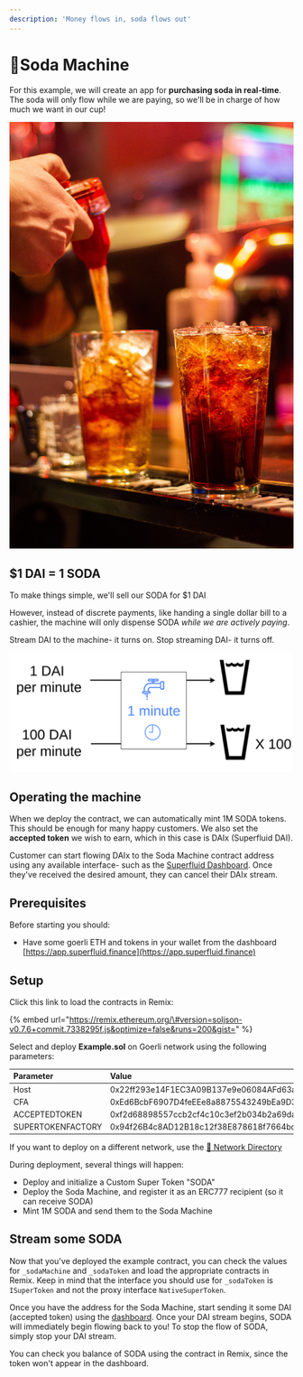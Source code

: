 ```yaml
---
description: 'Money flows in, soda flows out'
---
```


# 🥤Soda Machine

For this example, we will create an app for **purchasing soda in real-time**. The soda will only flow while we are paying, so we'll be in charge of how much we want in our cup!

![](../../.gitbook/assets/sam-battaglieri-9uufylbkojw-unsplash.jpg)

## $1 DAI = 1 SODA

To make things simple, we'll sell our SODA for $1 DAI

However, instead of discrete payments, like handing a single dollar bill to a cashier, the machine will only dispense SODA _while we are actively paying_. 

Stream DAI to the machine- it turns on. Stop streaming DAI- it turns off.

![Streaming 100 DAI per minute means you&apos;ll have a lot of SODA very quickly](../../.gitbook/assets/flow-rate.png)

## Operating the machine

When we deploy the contract, we can automatically mint 1M SODA tokens. This should be enough for many happy customers. We also set the **accepted token** we wish to earn, which in this case is DAIx \(Superfluid DAI\). 

Customer can start flowing DAIx to the Soda Machine contract address using any available interface- such as the [Superfluid Dashboard](https://app.superfluid.finance/). Once they've received the desired amount, they can cancel their DAIx stream.

## Prerequisites

Before starting you should: 

* Have some goerli ETH and tokens in your wallet from the dashboard [https://app.superfluid.finance](https://app.superfluid.finance)

## Setup

Click this link to load the contracts in Remix:

{% embed url="https://remix.ethereum.org/\#version=soljson-v0.7.6+commit.7338295f.js&optimize=false&runs=200&gist=" %}

Select and deploy **Example.sol** on Goerli network using the following parameters:

| Parameter | Value |
| :--- | :--- |
| Host | 0x22ff293e14F1EC3A09B137e9e06084AFd63adDF9 |
| CFA | 0xEd6BcbF6907D4feEEe8a8875543249bEa9D308E8 |
| ACCEPTEDTOKEN | 0xf2d68898557ccb2cf4c10c3ef2b034b2a69dad00 |
| SUPERTOKENFACTORY | 0x94f26B4c8AD12B18c12f38E878618f7664bdcCE2 |

If you want to deploy on a different network, use the [🔗 Network Directory](../../networks/networks.md)

During deployment, several things will happen:

* Deploy and initialize a Custom Super Token "SODA"
* Deploy the Soda Machine, and register it as an ERC777 recipient \(so it can receive SODA\)
* Mint 1M SODA and send them to the Soda Machine

## Stream some SODA

Now that you've deployed the example contract, you can check the values for `_sodaMachine` and `_sodaToken` and load the appropriate contracts in Remix. Keep in mind that the interface you should use for `_sodaToken` is `ISuperToken` and not the proxy interface `NativeSuperToken`.  

Once you have the address for the Soda Machine, start sending it some DAI \(accepted token\) using the [dashboard](https://app.superfluid.finance/). Once your DAI stream begins, SODA will immediately begin flowing back to you! To stop the flow of SODA, simply stop your DAI stream.

You can check you balance of SODA using the contract in Remix, since the token won't appear in the dashboard.

